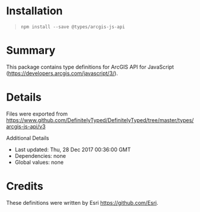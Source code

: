 # Installation
> `npm install --save @types/arcgis-js-api`

# Summary
This package contains type definitions for ArcGIS API for JavaScript (https://developers.arcgis.com/javascript/3/).

# Details
Files were exported from https://www.github.com/DefinitelyTyped/DefinitelyTyped/tree/master/types/arcgis-js-api/v3

Additional Details
 * Last updated: Thu, 28 Dec 2017 00:36:00 GMT
 * Dependencies: none
 * Global values: none

# Credits
These definitions were written by Esri <https://github.com/Esri>.
